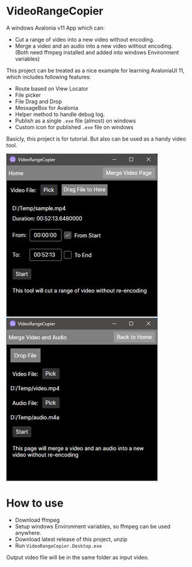 # VideoRangeCopier
A windows Avalonia v11 App which can:
* Cut a range of video into a new video without encoding.  
* Merge a video and an audio into a new video without encoding.  
(Both need ffmpeg installed and added into windows Environment variables)  


This project can be treated as a nice example for learning AvaloniaUI 11, which includes following features:  
* Route based on View Locator
* File picker
* File Drag and Drop
* MessageBox for Avalonia
* Helper method to handle debug log. 
* Publish as a single `.exe` file (almost) on windows
* Custom icon for published `.exe` file on windows

Basicly, this project is for tutorial. But also can be used as a handy video tool.   

![](img/screenshot_copy_range.jpg)   ![](img/screenshot_merge.jpg)  



# How to use
* Download ffmpeg
* Setup windows Environment variables, so ffmpeg can be used anywhere.
* Download latest release of this project, unzip  
* Run `VideoRangeCopier.Desktop.exe`

Output video file will be in the same folder as input video.  

